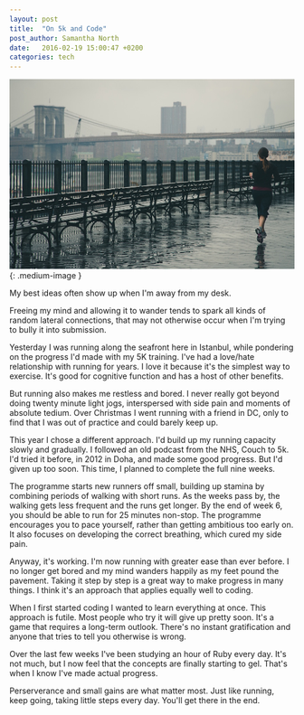 ```yaml
---
layout: post
title:  "On 5k and Code"
post_author: Samantha North
date:   2016-02-19 15:00:47 +0200
categories: tech 
---
```


![Runner](/images/run.jpg){: .medium-image }

My best ideas often show up when I'm away from my desk. 

Freeing my mind and allowing it to wander tends to spark all kinds of random lateral connections, that may not otherwise occur when I'm trying to bully it into submission. 

Yesterday I was running along the seafront here in Istanbul, while pondering on the progress I'd made with my 5K training. I've had a love/hate relationship with running for years. I love it because it's the simplest way to exercise. It's good for cognitive function and has a host of other benefits. 

But running also makes me restless and bored. I never really got beyond doing twenty minute light jogs, interspersed with side pain and moments of absolute tedium. Over Christmas I went running with a friend in DC, only to find that I was out of practice and could barely keep up. 

This year I chose a different approach. I'd build up my running capacity slowly and gradually. I followed an old podcast from the NHS, Couch to 5k. I'd tried it before, in 2012 in Doha, and made some good progress. But I'd given up too soon. This time, I planned to complete the full nine weeks. 

The programme starts new runners off small, building up stamina by combining periods of walking with short runs. As the weeks pass by, the walking gets less frequent and the runs get longer. By the end of week 6, you should be able to run for 25 minutes non-stop. The programme encourages you to pace yourself, rather than getting ambitious too early on. It also focuses on developing the correct breathing, which cured my side pain. 

Anyway, it's working. I'm now running with greater ease than ever before. I no longer get bored and my mind wanders happily as my feet pound the pavement. Taking it step by step is a great way to make progress in many things. I think it's an approach that applies equally well to coding. 

When I first started coding I wanted to learn everything at once. This approach is futile. Most people who try it will give up pretty soon. It's a game that requires a long-term outlook. There's no instant gratification and anyone that tries to tell you otherwise is wrong.

Over the last few weeks I've been studying an hour of Ruby every day. It's not much, but I now feel that the concepts are finally starting to gel. That's when I know I've made actual progress.

Perserverance and small gains are what matter most. Just like running, keep going, taking little steps every day. You'll get there in the end. 

